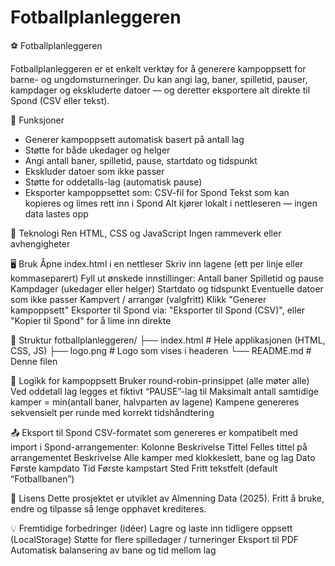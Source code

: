 # Fotballplanleggeren
⚽ Fotballplanleggeren

Fotballplanleggeren er et enkelt verktøy for å generere kampoppsett for barne- og ungdomsturneringer.
Du kan angi lag, baner, spilletid, pauser, kampdager og ekskluderte datoer — og deretter eksportere alt direkte til Spond (CSV eller tekst).

🚀 Funksjoner
- Generer kampoppsett automatisk basert på antall lag
- Støtte for både ukedager og helger
- Angi antall baner, spilletid, pause, startdato og tidspunkt
- Ekskluder datoer som ikke passer
- Støtte for oddetalls-lag (automatisk pause)
- Eksporter kampoppsettet som:
        CSV-fil for Spond
Tekst som kan kopieres og limes rett inn i Spond
Alt kjører lokalt i nettleseren — ingen data lastes opp

🧩 Teknologi
Ren HTML, CSS og JavaScript
Ingen rammeverk eller avhengigheter

🖥️ Bruk
Åpne index.html i en nettleser
Skriv inn lagene (ett per linje eller kommaseparert)
Fyll ut ønskede innstillinger:
Antall baner
Spilletid og pause
Kampdager (ukedager eller helger)
Startdato og tidspunkt
Eventuelle datoer som ikke passer
Kampvert / arrangør (valgfritt)
Klikk "Generer kampoppsett"
Eksporter til Spond via:
"Eksporter til Spond (CSV)", eller
"Kopier til Spond" for å lime inn direkte

📂 Struktur
fotballplanleggeren/
├── index.html        # Hele applikasjonen (HTML, CSS, JS)
├── logo.png          # Logo som vises i headeren
└── README.md         # Denne filen

🧠 Logikk for kampoppsett
Bruker round-robin-prinsippet (alle møter alle)
Ved oddetall lag legges et fiktivt “PAUSE”-lag til
Maksimalt antall samtidige kamper = min(antall baner, halvparten av lagene)
Kampene genereres sekvensielt per runde med korrekt tidshåndtering

📤 Eksport til Spond
CSV-formatet som genereres er kompatibelt med import i Spond-arrangementer:
Kolonne	Beskrivelse
Tittel	Felles tittel på arrangementet
Beskrivelse	Alle kamper med klokkeslett, bane og lag
Dato	Første kampdato
Tid	Første kampstart
Sted	Fritt tekstfelt (default “Fotballbanen”)

🧾 Lisens
Dette prosjektet er utviklet av Almenning Data (2025).
Fritt å bruke, endre og tilpasse så lenge opphavet krediteres.

💡 Fremtidige forbedringer (idéer)
Lagre og laste inn tidligere oppsett (LocalStorage)
Støtte for flere spilledager / turneringer
Eksport til PDF
Automatisk balansering av bane og tid mellom lag